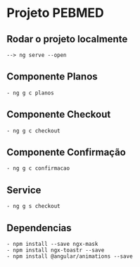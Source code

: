 # Projeto PEBMED

## Rodar o projeto localmente
    --> ng serve --open 









## Componente Planos
    - ng g c planos

## Componente Checkout
    - ng g c checkout

## Componente Confirmação
    - ng g c confirmacao

## Service
    - ng g s checkout


## Dependencias
    - npm install --save ngx-mask
    - npm install ngx-toastr --save
    - npm install @angular/animations --save
    

